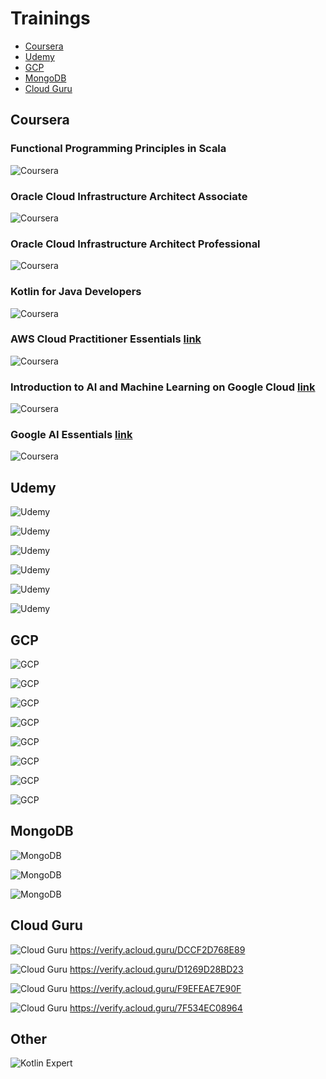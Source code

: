 # Trainings

- [Coursera](#coursera)
- [Udemy](#udemy)
- [GCP](#gcp)
- [MongoDB](#mongodb)
- [Cloud Guru](#cloud-guru)

## Coursera

### Functional Programming Principles in Scala
![Coursera](coursera/Coursera%20Functional%20Programming%20Principles%20in%20Scala%20H8R6X44QBM2R.jpg)

### Oracle Cloud Infrastructure Architect Associate
![Coursera](coursera/Coursera%20Oracle%20Cloud%20Infrastructure%20Architect%20Associate%20DZCT32XW5864.jpg)

### Oracle Cloud Infrastructure Architect Professional

![Coursera](coursera/Coursera%20Oracle%20Cloud%20Infrastructure%20Architect%20Professional%20DSNAGAWE2YYU.jpg)

### Kotlin for Java Developers
![Coursera](coursera/Coursera%20Kotlin%20for%20Java%20Developers%208YV7UD9FHRY3.jpg)

### AWS Cloud Practitioner Essentials [link](https://www.coursera.org/verify/D2M6V39KDCCA)
![Coursera](coursera/Coursera%20AWS%20Cloud%20Practitioner%20Essentials%20D2M6V39KDCCA.jpg)

### Introduction to AI and Machine Learning on Google Cloud [link](https://www.coursera.org/verify/T447FN2RA5PK)

![Coursera](coursera/Coursera%20Introduction%20to%20AI%20and%20Machine%20Learning%20on%20Google%20Cloud%20T447FN2RA5PK.jpg)

### Google AI Essentials [link](https://www.coursera.org/account/P63ZZL1MEUG4)

![Coursera](coursera/Coursera%20Google%20AI%20Essentials%20P63ZZL1MEUG4.jpg)

## Udemy

![Udemy](udemy/UC-a477974f-9f8a-499d-a948-b7af0f0df678.jpg)

![Udemy](udemy/UC-ead1c226-aa93-41c9-9eb8-6edeca9776e3.jpg)

![Udemy](udemy/UC-d97cacc9-370d-4166-896e-c970a0ae468e.jpg)

![Udemy](udemy/UC-b0222d01-16ab-43e3-bdf7-b4faf77a5e30.jpg)

![Udemy](udemy/UC-a477974f-9f8a-499d-a948-b7af0f0df678.jpg)

![Udemy](udemy/UC-f1f40599-ff5e-45cb-ac5d-431dfbc430ff.jpg)

## GCP

![GCP](gcp/Daniel%20Mroczka%20CloudTeam_GCP.jpg)

![GCP](gcp/Daniel_Mroczka%20-%20Google%20Cloud%20Fundamentals%20-%20Core%20infrastructure.jpg)

![GCP](gcp/Daniel_Mroczka%20-%20Getting%20started%20with%20GKE.jpg)

![GCP](gcp/Daniel_Mroczka%20-%20Google%20Cloud%20Platform%20Big%20Data%20and%20Machine%20Learning%20Fundamentals.jpg)

![GCP](gcp/Digital%20Leader%20Daniel%20Mroczka.jpg)

![GCP](gcp/Big%20Data%20Daniel%20Mroczka.jpg)

![GCP](gcp/Daniel_Mroczka%20-%20Google%20Cloud%20Fundamentals%20-%20Core%20infrastructure%202025.jpg)

![GCP](gcp/Daniel%20Mroczka%20-%20Introduction%20to%20Data%20Analytics%20on%20Google%20Cloud.jpg)

## MongoDB

![MongoDB](mongodb/DANIEL%20MROCZKA%20(Java%20Developer)%20-%20Trainings_page-0001.jpg)

![MongoDB](mongodb/DANIEL%20MROCZKA%20(Java%20Developer)%20-%20Trainings_page-0002.jpg)

![MongoDB](mongodb/DANIEL%20MROCZKA%20(Java%20Developer)%20-%20Trainings_page-0003.jpg)

## Cloud Guru

![Cloud Guru](cloudguru/DANIEL%20MROCZKA%20(Java%20Developer)%20-%20Trainings_page-0024.jpg)
https://verify.acloud.guru/DCCF2D768E89

![Cloud Guru](cloudguru/DANIEL%20MROCZKA%20(Java%20Developer)%20-%20Trainings_page-0025.jpg)
https://verify.acloud.guru/D1269D28BD23

![Cloud Guru](cloudguru/DANIEL%20MROCZKA%20(Java%20Developer)%20-%20Trainings_page-0026.jpg)
https://verify.acloud.guru/F9EFEAE7E90F

![Cloud Guru](cloudguru/DANIEL%20MROCZKA%20(Java%20Developer)%20-%20Trainings_page-0027.jpg)
https://verify.acloud.guru/7F534EC08964

## Other

![Kotlin Expert](Kotlin%20Expert%20-%20Daniel%20Mroczka.jpg)
